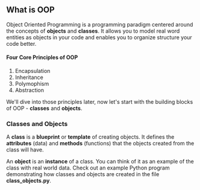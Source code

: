 ## What is OOP

Object Oriented Programming is a programming paradigm centered around the concepts of **objects** and **classes**. It allows you to model real word entities as objects in your code and enables you to organize structure your code better.

#### Four Core Principles of OOP

1. Encapsulation
2. Inheritance
3. Polymophism
4. Abstraction

We'll dive into those principles later, now let's start with the building blocks of OOP - **classes** and **objects**.

### Classes and Objects

A **class** is a **blueprint** or **template** of creating objects. It defines the **attributes** (data) and **methods** (functions) that the objects created from the class will have.

An **object** is an **instance** of a class. You can think of it as an example of the class with real world data. Check out an example Python program demonstrating how classes and objects are created in the file **class_objects.py**.